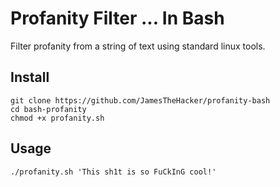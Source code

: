 # Profanity Filter ... In Bash

Filter profanity from a string of text using standard linux tools.

## Install

    git clone https://github.com/JamesTheHacker/profanity-bash
    cd bash-profanity
    chmod +x profanity.sh

## Usage

    ./profanity.sh 'This sh1t is so FuCkInG cool!'

